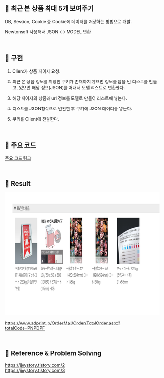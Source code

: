 
<br>

## 📌 최근 본 상품 최대 5개 보여주기

DB, Session, Cookie 중 Cookie에 데이터를 저장하는 방법으로 개발.

Newtonsoft 사용해서 JSON ↔ MODEL 변환

<br>

## 📌 구현

1. Client가 상품 페이지 요청.

2. 최근 본 상품 정보를 저장한 쿠키가 존재하지 않으면 정보를 담을 빈 리스트를 만들고, 있으면 해당 정보(JSON)를 꺼내서 모델 리스트로 변환한다.

3. 해당 페이지의 상품과 url 정보를 모델로 만들어 리스트에 넣는다. 

4. 리스트를 JSON형식으로 변환한 후 쿠키에 JSON 데이터를 넣는다.

6. 쿠키를 Client에 전달한다.

<br>

## 📌 주요 코드

[주요 코드 링크](./Code)

<br>

## 📌 Result

<img src="./Image/recentlyViewed.png" width="700" height="400">

https://www.adprint.jp/OrderMall/Order/TotalOrder.aspx?totalCode=PNPDPF

<br>

## 📌 Reference & Problem Solving

https://jjoystory.tistory.com/2  
https://jjoystory.tistory.com/3
 


